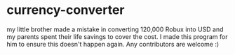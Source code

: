 # currency-converter
my little brother made a mistake in converting 120,000 Robux into USD and my parents spent their life savings to cover the cost. I made this program for him to ensure this doesn't happen again. Any contributors are welcome :)
